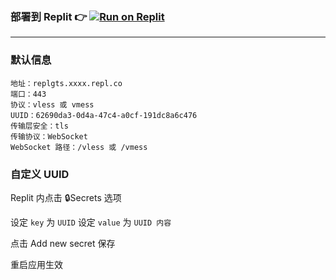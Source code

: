 ### 部署到 Replit 👉 [![Run on Replit](https://replit.com/badge/github/alanlichen/dpp-on-repl)](https://replit.com/github/EvenCullou/replgts)

---------------------

### 默认信息
```
地址：replgts.xxxx.repl.co
端口：443
协议：vless 或 vmess
UUID：62690da3-0d4a-47c4-a0cf-191dc8a6c476
传输层安全：tls
传输协议：WebSocket
WebSocket 路径：/vless 或 /vmess
```

### 自定义 UUID

Replit 内点击  🔒Secrets 选项

设定 ```key``` 为 ```UUID```
设定 ```value``` 为 ```UUID 内容```

点击 Add new secret 保存

重启应用生效

